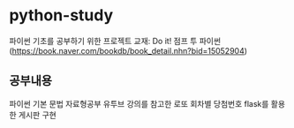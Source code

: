 # python-study
파이썬 기초를 공부하기 위한 프로젝트
교재: Do it! 점프 투 파이썬(https://book.naver.com/bookdb/book_detail.nhn?bid=15052904)
## 공부내용
파이썬 기본 문법
자료형공부
유투브 강의를 참고한 로또 회차별 당첨번호
flask를 활용한 게시판 구현
